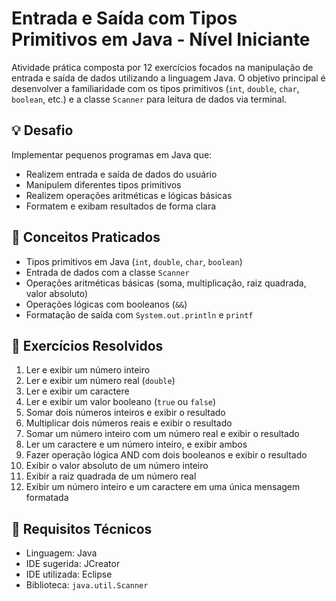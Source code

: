 # Entrada e Saída com Tipos Primitivos em Java - Nível Iniciante

Atividade prática composta por 12 exercícios focados na manipulação de entrada e saída de dados utilizando a linguagem Java. O objetivo principal é desenvolver a familiaridade com os tipos primitivos (`int`, `double`, `char`, `boolean`, etc.) e a classe `Scanner` para leitura de dados via terminal.

## 💡 Desafio  
Implementar pequenos programas em Java que:
- Realizem entrada e saída de dados do usuário
- Manipulem diferentes tipos primitivos
- Realizem operações aritméticas e lógicas básicas
- Formatem e exibam resultados de forma clara

## 🧠 Conceitos Praticados  
- Tipos primitivos em Java (`int`, `double`, `char`, `boolean`)
- Entrada de dados com a classe `Scanner`
- Operações aritméticas básicas (soma, multiplicação, raiz quadrada, valor absoluto)
- Operações lógicas com booleanos (`&&`)
- Formatação de saída com `System.out.println` e `printf`

## 📝 Exercícios Resolvidos  
1. Ler e exibir um número inteiro  
2. Ler e exibir um número real (`double`)  
3. Ler e exibir um caractere  
4. Ler e exibir um valor booleano (`true` ou `false`)  
5. Somar dois números inteiros e exibir o resultado  
6. Multiplicar dois números reais e exibir o resultado  
7. Somar um número inteiro com um número real e exibir o resultado  
8. Ler um caractere e um número inteiro, e exibir ambos  
9. Fazer operação lógica AND com dois booleanos e exibir o resultado  
10. Exibir o valor absoluto de um número inteiro  
11. Exibir a raiz quadrada de um número real  
12. Exibir um número inteiro e um caractere em uma única mensagem formatada  

## 🧪 Requisitos Técnicos  
- Linguagem: Java  
- IDE sugerida: JCreator
- IDE utilizada: Eclipse
- Biblioteca: `java.util.Scanner`  

